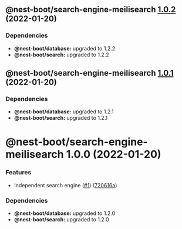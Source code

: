 ## @nest-boot/search-engine-meilisearch [1.0.2](https://github.com/d4rkcr0w/nest-boot/compare/@nest-boot/search-engine-meilisearch@1.0.1...@nest-boot/search-engine-meilisearch@1.0.2) (2022-01-20)





### Dependencies

* **@nest-boot/database:** upgraded to 1.2.2
* **@nest-boot/search:** upgraded to 1.2.2

## @nest-boot/search-engine-meilisearch [1.0.1](https://github.com/d4rkcr0w/nest-boot/compare/@nest-boot/search-engine-meilisearch@1.0.0...@nest-boot/search-engine-meilisearch@1.0.1) (2022-01-20)





### Dependencies

* **@nest-boot/database:** upgraded to 1.2.1
* **@nest-boot/search:** upgraded to 1.2.1

# @nest-boot/search-engine-meilisearch 1.0.0 (2022-01-20)


### Features

* Independent search engine ([#1](https://github.com/d4rkcr0w/nest-boot/issues/1)) ([720616a](https://github.com/d4rkcr0w/nest-boot/commit/720616aa01bf769b57e77ec444a2e00f4b785a52))





### Dependencies

* **@nest-boot/database:** upgraded to 1.2.0
* **@nest-boot/search:** upgraded to 1.2.0
